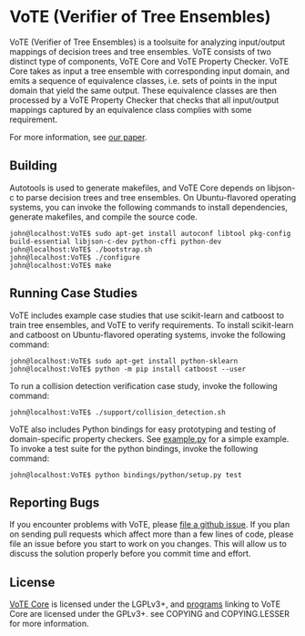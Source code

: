 # VoTE (Verifier of Tree Ensembles)
VoTE (Verifier of Tree Ensembles) is a toolsuite for analyzing input/output
mappings of decision trees and tree ensembles. VoTE consists of two distinct
type of components, VoTE Core and VoTE Property Checker. VoTE Core takes as
input a tree ensemble with corresponding input domain, and emits a sequence of
equivalence classes, i.e. sets of points in the input domain that yield the
same output. These equivalence classes are then processed by a VoTE Property
Checker that checks that all input/output mappings captured by an equivalence
class complies with some requirement.

For more information, see
[our paper](http://arxiv.org/abs/1905.04194).

## Building
Autotools is used to generate makefiles, and VoTE Core depends on libjson-c to
parse decision trees and tree ensembles. On Ubuntu-flavored operating systems,
you can invoke the following commands to install dependencies, generate
makefiles, and compile the source code.
```console
john@localhost:VoTE$ sudo apt-get install autoconf libtool pkg-config build-essential libjson-c-dev python-cffi python-dev
john@localhost:VoTE$ ./bootstrap.sh
john@localhost:VoTE$ ./configure
john@localhost:VoTE$ make
```

## Running Case Studies
VoTE includes example case studies that use scikit-learn and catboost to train
tree ensembles, and VoTE to verify requirements. To install scikit-learn and
catboost on Ubuntu-flavored operating systems, invoke the following command:
```console
john@localhost:VoTE$ sudo apt-get install python-sklearn
john@localhost:VoTE$ python -m pip install catboost --user
```

To run a collision detection verification case study, invoke the following
command:
```console
john@localhost:VoTE$ ./support/collision_detection.sh
```

VoTE also includes Python bindings for easy prototyping and testing of
domain-specific property checkers. See [example.py](bindings/python/example.py)
for a simple example. To invoke a test suite for the python bindings, invoke
the following command:
```console
john@localhost:VoTE$ python bindings/python/setup.py test
```

## Reporting Bugs
If you encounter problems with VoTE, please 
[file a github issue](https://github.com/john-tornblom/vote/issues/new). 
If you plan on sending pull requests which affect more than a few lines of code, 
please file an issue before you start to work on you changes. This will allow us
to discuss the solution properly before you commit time and effort.

## License
[VoTE Core](lib) is licensed under the LGPLv3+, and [programs](src) linking to
VoTE Core are licensed under the GPLv3+. see COPYING and COPYING.LESSER for more
information.

